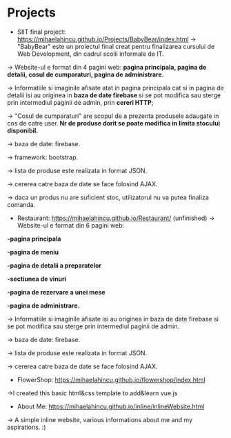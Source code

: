 # Projects
- SIIT final project: https://mihaelahincu.github.io/Projects/BabyBear/index.html 
→	"BabyBear" este un proiectul final creat pentru finalizarea cursului de Web Development, din cadrul scolii informale de IT.

→	Website-ul e format din 4 pagini web: <b>pagina principala, pagina de detalii, cosul de cumparaturi, pagina de administrare.</b>

→	Informatiile si imaginile afisate atat in pagina principala cat si in pagina de detalii isi au originea in <b> baza de date firebase </b> si se pot modifica sau sterge prin intermediul paginii de admin, prin <b>cereri HTTP</b>;

→	"Cosul de cumparaturi" are scopul de a prezenta produsele adaugate in cos de catre user.<b> Nr de produse dorit se poate modifica in limita stocului disponibil.</b>

→	baza de date: firebase.

→	framework: bootstrap.

→	lista de produse este realizata in format JSON.

→	cererea catre baza de date se face folosind AJAX.

→	daca un produs nu are suficient stoc, utilizatorul nu va putea finaliza comanda.


- Restaurant: https://mihaelahincu.github.io/Restaurant/ (unfinished)
→ Website-ul e format din 6 pagini web:
<b>
-pagina principala

-pagina de meniu

-pagina de detalii a preparatelor

-sectiunea de vinuri

-pagina de rezervare a unei mese

-pagina de administrare.
</b>

→ Informatiile si imaginile afisate isi au originea in baza de date firebase si se pot modifica sau sterge prin intermediul paginii de admin.

→ baza de date: firebase.

→ lista de produse este realizata in format JSON.

→ cererea catre baza de date se face folosind AJAX.

- FlowerShop: https://mihaelahincu.github.io/flowershop/index.html

→I created this basic html&css template to add&learn vue.js 

- About Me: https://mihaelahincu.github.io/inline/inlineWebsite.html

→ A simple inline website, various informations about me and my aspirations. :)
